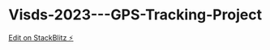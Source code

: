 # Visds-2023---GPS-Tracking-Project

[Edit on StackBlitz ⚡️](https://stackblitz.com/edit/sveltejs-kit-template-default-fv9hv8)